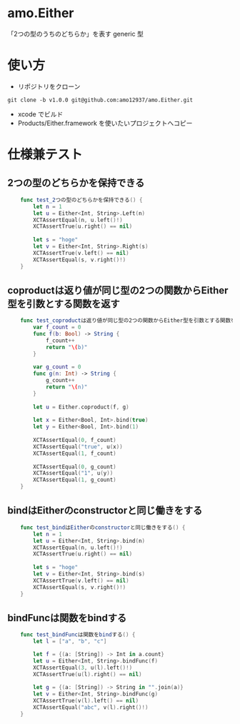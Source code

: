 # amo.Either
「2つの型のうちのどちらか」を表す generic 型

# 使い方
- リポジトリをクローン
```
git clone -b v1.0.0 git@github.com:amo12937/amo.Either.git
```

- xcode でビルド
- Products/Either.framework を使いたいプロジェクトへコピー

# 仕様兼テスト
## 2つの型のどちらかを保持できる
```swift:EitherTests.swift
    func test_2つの型のどちらかを保持できる() {
        let n = 1
        let u = Either<Int, String>.Left(n)
        XCTAssertEqual(n, u.left()!)
        XCTAssertTrue(u.right() == nil)
        
        let s = "hoge"
        let v = Either<Int, String>.Right(s)
        XCTAssertTrue(v.left() == nil)
        XCTAssertEqual(s, v.right()!)
    }
```

## coproductは返り値が同じ型の2つの関数からEither型を引数とする関数を返す
```swift:EitherTests.swift
    func test_coproductは返り値が同じ型の2つの関数からEither型を引数とする関数を返す() {
        var f_count = 0
        func f(b: Bool) -> String {
            f_count++
            return "\(b)"
        }
        
        var g_count = 0
        func g(n: Int) -> String {
            g_count++
            return "\(n)"
        }
        
        let u = Either.coproduct(f, g)
        
        let x = Either<Bool, Int>.bind(true)
        let y = Either<Bool, Int>.bind(1)
        
        XCTAssertEqual(0, f_count)
        XCTAssertEqual("true", u(x))
        XCTAssertEqual(1, f_count)
        
        XCTAssertEqual(0, g_count)
        XCTAssertEqual("1", u(y))
        XCTAssertEqual(1, g_count)
    }
```
    
## bindはEitherのconstructorと同じ働きをする
```swift:EitherTests.swift
    func test_bindはEitherのconstructorと同じ働きをする() {
        let n = 1
        let u = Either<Int, String>.bind(n)
        XCTAssertEqual(n, u.left()!)
        XCTAssertTrue(u.right() == nil)
        
        let s = "hoge"
        let v = Either<Int, String>.bind(s)
        XCTAssertTrue(v.left() == nil)
        XCTAssertEqual(s, v.right()!)
    }
```
    
## bindFuncは関数をbindする
```swift:EitherTests.swift
    func test_bindFuncは関数をbindする() {
        let l = ["a", "b", "c"]

        let f = {(a: [String]) -> Int in a.count}
        let u = Either<Int, String>.bindFunc(f)
        XCTAssertEqual(3, u(l).left()!)
        XCTAssertTrue(u(l).right() == nil)
        
        let g = {(a: [String]) -> String in "".join(a)}
        let v = Either<Int, String>.bindFunc(g)
        XCTAssertTrue(v(l).left() == nil)
        XCTAssertEqual("abc", v(l).right()!)
    }
```
